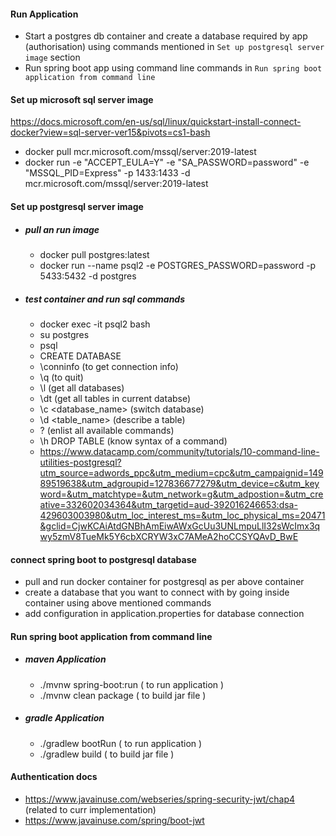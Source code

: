 #### Run Application
- Start a postgres db container and create a database required by app (authorisation) using commands mentioned in `Set up postgresql server image` section
- Run spring boot app using command line commands in `Run spring boot application from command line`
 
#### Set up microsoft sql server image
  https://docs.microsoft.com/en-us/sql/linux/quickstart-install-connect-docker?view=sql-server-ver15&pivots=cs1-bash
 - docker pull mcr.microsoft.com/mssql/server:2019-latest
 - docker run -e "ACCEPT_EULA=Y" -e "SA_PASSWORD=password" -e "MSSQL_PID=Express" -p 1433:1433 -d mcr.microsoft.com/mssql/server:2019-latest
 
#### Set up postgresql server image
- ##### pull an run image
    - docker pull postgres:latest
    - docker run --name psql2 -e POSTGRES_PASSWORD=password -p 5433:5432 -d postgres

- ##### test container and run sql commands
    - docker exec -it psql2 bash
    - su postgres
    - psql
    - CREATE DATABASE <db name>
    - \conninfo (to get connection info)
    - \q (to quit)
    - \l (get all databases)
    - \dt (get all tables in current databse)
    - \c <database_name> (switch database)
    - \d <table_name> (describe a table)
    - \? (enlist all available commands)
    - \h DROP TABLE (know syntax of a command)
    - https://www.datacamp.com/community/tutorials/10-command-line-utilities-postgresql?utm_source=adwords_ppc&utm_medium=cpc&utm_campaignid=14989519638&utm_adgroupid=127836677279&utm_device=c&utm_keyword=&utm_matchtype=&utm_network=g&utm_adpostion=&utm_creative=332602034364&utm_targetid=aud-392016246653:dsa-429603003980&utm_loc_interest_ms=&utm_loc_physical_ms=20471&gclid=CjwKCAiAtdGNBhAmEiwAWxGcUu3UNLmpuLlI32sWcImx3qwy5zmV8TueMk5Y6cbXCRYW3xC7AMeA2hoCCSYQAvD_BwE

#### connect spring boot to postgresql database
- pull and run docker container for postgresql as per above container
- create a database that you want to connect with by going inside container using above mentioned commands
- add configuration in application.properties for database connection

#### Run spring boot application from command line
- ##### maven Application
    - ./mvnw spring-boot:run ( to run application )
    - ./mvnw clean package ( to build jar file )
- ##### gradle Application
    - ./gradlew bootRun ( to run application )
    - ./gradlew build ( to build jar file )
    
#### Authentication docs
   - https://www.javainuse.com/webseries/spring-security-jwt/chap4 (related to curr implementation)
   - https://www.javainuse.com/spring/boot-jwt